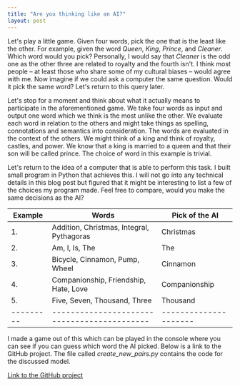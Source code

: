 ```yaml
---
title: "Are you thinking like an AI?"
layout: post
---
```



Let's play a little game. Given four words, pick the one that is the least like the other. For example, given the word *Queen*, *King*, *Prince*, and *Cleaner*. Which word would you pick? Personally, I would say that *Cleaner* is the odd one as the other three are related to royalty and the fourth isn't. I think most people – at least those who share some of my cultural biases – would agree with me. Now imagine if we could ask a computer the same question. Would it pick the same word? Let's return to this query later.

Let's stop for a moment and think about what it actually means to participate in the aforementioned game. We take four words as input and output one word which we think is the most unlike the other. We evaluate each word in relation to the others and might take things as spelling, connotations and semantics into consideration. The words are evaluated in the context of the others. We might think of a king and think of royalty, castles, and power. We know that a king is married to a queen and that their son will be called prince. The choice of word in this example is trivial. 

Let's return to the idea of a computer that is able to perform this task. I built small program in Python that achieves this. I will not go into any technical details in this blog post but figured that it might be interesting to list a few of the choices my program made. Feel free to compare, would you make the same decisions as the AI?

|Example  | Words                                     | Pick of the AI      |
|---------|-------------------------------------------|---------------------|
|1.       | Addition, Christmas, Integral, Pythagoras | Christmas           |
|2.       | Am, I, Is, The                            | The                 |
|3.       | Bicycle, Cinnamon, Pump, Wheel            | Cinnamon            |
|4.       | Companionship, Friendship, Hate, Love     | Companionship       |
|5.       | Five, Seven, Thousand, Three              | Thousand            |
|---------|-------------------------------------------|---------------------|

I made a game out of this which can be played in the console where you can see if you can guess which word the AI picked. Below is a link to the GitHub project. The file called *create_new_pairs.py* contains the code for the discussed model.

[Link to the GitHub project](https://github.com/erikbrorson/one_odd_out_game)